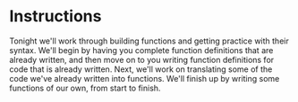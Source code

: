 # Instructions 

Tonight we'll work through building functions and getting practice with their syntax. We'll begin by having you complete function definitions that are already written, and then move on to you writing function definitions for code that is already written. Next, we'll work on translating some of the code we've already written into functions. We'll finish up by writing some functions of our own, from start to finish.  
